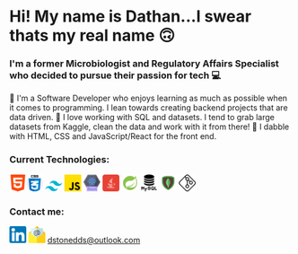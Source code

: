 # Hi! My name is Dathan...I swear thats my real name :upside_down_face:

### I'm a former Microbiologist and Regulatory Affairs Specialist who decided to pursue their passion for tech :computer:

:gem: I'm a Software Developer who enjoys learning as much as possible when it comes to programming. I lean towards creating backend projects that are data driven.
:gem: I love working with SQL and datasets. I tend to grab large datasets from Kaggle, clean the data and work with it from there!
:gem: I dabble with HTML, CSS and JavaScript/React for the front end.

### Current Technologies:

<img src = "Icons/html-5.png" width=30><img src = "Icons/css.png" width=30>
<img src = "Icons/tailwind.svg" width=30>
<img src = "Icons/js.png" width=30>
<img src = "Icons/react.png" width=30>
<img src = "Icons/java.png" width=30>
<img src = "Icons/icons8-spring-logo-48.png" width=30>
<img src = "Icons/mysql.png" width=30>
<img src = "Icons/icons8-mongodb-48.png" width=30>
<img src = "Icons/git.png" width=30>

### Contact me:

<a href="https://www.linkedin.com/in/dathanstone0327/"><img src = "Icons/linkedin.png" width=30></a>
<img src = "Icons/email.png" width=30>
dstonedds@outlook.com


